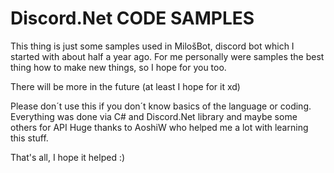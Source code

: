 # Discord.Net CODE SAMPLES

This thing is just some samples used in MilošBot, discord bot which I started with about half a year ago. For me personally were samples the best thing how to make new things, so I hope for you too.

There will be more in the future (at least I hope for it xd)

Please don´t use this if you don´t know basics of the language or coding.
Everything was done via C# and Discord.Net library and maybe some others for API
Huge thanks to AoshiW who helped me a lot with learning this stuff.

That's all, I hope it helped :)
